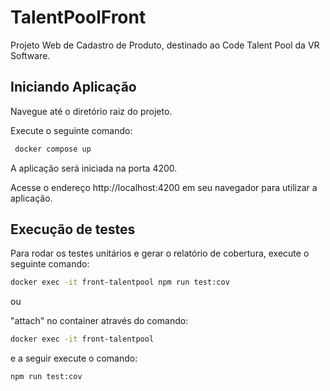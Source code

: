 # TalentPoolFront

Projeto Web de Cadastro de Produto, destinado ao Code Talent Pool da VR Software.

## Iniciando Aplicação

Navegue até o diretório raiz do projeto.

Execute o seguinte comando:

```bash
 docker compose up
 ```

A aplicação será iniciada na porta 4200.

Acesse o endereço http://localhost:4200 em seu navegador para utilizar a aplicação.


## Execução de testes

Para rodar os testes unitários e gerar o relatório de cobertura, execute o seguinte comando:

```bash
docker exec -it front-talentpool npm run test:cov
```

ou

"attach" no container através do comando:

```bash
docker exec -it front-talentpool
```

e a seguir execute o comando:

```bash
npm run test:cov
```

